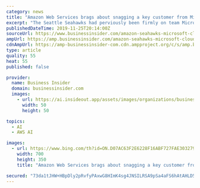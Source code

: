 ```yaml
---
category: news
title: "Amazon Web Services brags about snagging a key customer from Microsoft: The Seattle Seahawks, owned by late Microsoft cofounder Paul Allen"
excerpt: "The Seattle Seahawks had perviously been firmly on team Microsoft, using Microsoft's cloud Azure."
publishedDateTime: 2019-11-25T20:14:00Z
sourceUrl: https://www.businessinsider.com/amazon-seahawks-microsoft-cloud-customer-2019-11
ampUrl: https://amp.businessinsider.com/amazon-seahawks-microsoft-cloud-customer-2019-11
cdnAmpUrl: https://amp-businessinsider-com.cdn.ampproject.org/c/s/amp.businessinsider.com/amazon-seahawks-microsoft-cloud-customer-2019-11
type: article
quality: 55
heat: 55
published: false

provider:
  name: Business Insider
  domain: businessinsider.com
  images:
    - url: https://ai.insideout.app/assets/images/organizations/businessinsider.com-50x50.jpg
      width: 50
      height: 50

topics:
  - AI
  - AWS AI

images:
  - url: https://www.bing.com/th?id=ON.D07AC63F2E6228F16ABF727FAE303279
    width: 700
    height: 350
    title: "Amazon Web Services brags about snagging a key customer from Microsoft: The Seattle Seahawks, owned by late Microsoft cofounder Paul Allen"

secured: "73da1tJHW+HBpDly2pRvfyPAxwG8HImK4sg4JNSILRSA9pSa4aFS6hAtAHLD5Xe0QlM/ctVrqxBKqWUosVMP0vGm9L5i4iPeHWVf4VgW0nuw+0JloP6xlWBC2aTo2kNuOTMbSp/mtwsrz7ZRX+ciZrHJPF9beouKc9DxkK/bPWAGgwcYN2Q0wxadsJy7ngn75q0Q+ZBfRRmQL0MjmeUTx1jHNDLmZzdZNObYkIxuZPKgaxWhHd/uKOUiHUKtZnCUiKrow7D6a0SzPVtodBpGZA==;QrZByqUBPFRw6w/WgEF+BQ=="
---
```


